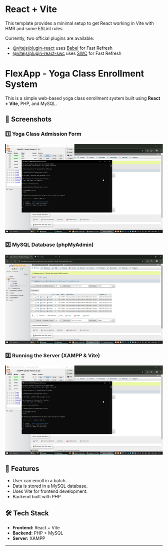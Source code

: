 # React + Vite

This template provides a minimal setup to get React working in Vite with HMR and some ESLint rules.

Currently, two official plugins are available:

- [@vitejs/plugin-react](https://github.com/vitejs/vite-plugin-react/blob/main/packages/plugin-react/README.md) uses [Babel](https://babeljs.io/) for Fast Refresh
- [@vitejs/plugin-react-swc](https://github.com/vitejs/vite-plugin-react-swc) uses [SWC](https://swc.rs/) for Fast Refresh

# FlexApp - Yoga Class Enrollment System

This is a simple web-based yoga class enrollment system built using **React + Vite**, PHP, and MySQL.

## 📸 Screenshots

### **1️⃣ Yoga Class Admission Form**
![Yoga Form](https://github.com/driizzyybreezzyy/flexapp/blob/83da5e23f72de16fbde8c7bd509a1fe6cd79dd1d/images/WhatsApp%20Image%202025-02-05%20at%2003.12.24_bfad5049.jpg)

### **2️⃣ MySQL Database (phpMyAdmin)**
![Database View](https://github.com/driizzyybreezzyy/flexapp/blob/0564a02cedaca18a9768f0c46f3225fd74f8ad62/images/WhatsApp%20Image%202025-02-05%20at%2003.12.14_c8a99079.jpg)

### **3️⃣ Running the Server (XAMPP & Vite)**
![XAMPP Terminal](https://github.com/driizzyybreezzyy/flexapp/blob/85bf214184df43ecac28bf49ed24f267e2274f78/images/WhatsApp%20Image%202025-02-05%20at%2003.12.24_bfad5049.jpg)

## 🚀 Features
- User can enroll in a batch.
- Data is stored in a MySQL database.
- Uses Vite for frontend development.
- Backend built with PHP.

## 🛠️ Tech Stack
- **Frontend:** React + Vite
- **Backend:** PHP + MySQL
- **Server:** XAMPP

---
